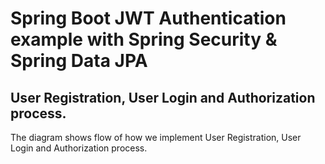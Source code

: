 # Spring Boot JWT Authentication example with Spring Security & Spring Data JPA

## User Registration, User Login and Authorization process.
The diagram shows flow of how we implement User Registration, User Login and Authorization process.